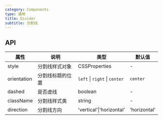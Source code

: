 ```yaml
---
category: Components
type: 通用
title: Divider
subtitle: 分割线
---
```

## API
  
| 属性 | 说明 | 类型 | 默认值 |
| --- | ---  | --- | ---   |
| style | 分割线样式对象 | CSSProperties | - |
| orientation | 分割线标题的位置 | `left` \| `right` \| `center` | `center` |
| dashed | 是否虚线 | boolean | - |
| className | 分割线样式类 | string | - |
|direction|分割线方向|'vertical'\|'horizontal'|'horizontal'|